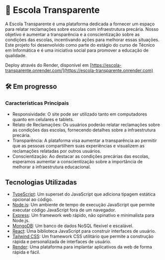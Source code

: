 # 🏫 Escola Transparente
A Escola Transparente é uma plataforma dedicada a fornecer um espaço para relatar reclamações sobre escolas com infraestrutura precária. Nosso objetivo é aumentar a transparência e a conscientização sobre as condições das escolas, incentivando ações para melhorar essas situações. Este projeto foi desenvolvido como parte do estágio do curso de Técnico em Informática e é uma iniciativa social para promover a educação de qualidade.

Deploy através do Render, disponível em [https://escola-transparente.onrender.com/](https://escola-transparente.onrender.com)

## 🛠️ Em progresso
### Características Principais
* Responsividade: O site pode ser utilizado tanto em computadores quanto em celulares e tablets.
* Relato de Reclamações: Os usuários poderão relatar reclamações sobre as condições das escolas, fornecendo detalhes sobre a infraestrutura precária.
* Transparência: A plataforma visa aumentar a transparência ao permitir que as pessoas compartilhem suas experiências e visualizem as reclamações relatadas por outros usuários.
* Conscientização: Ao destacar as condições precárias das escolas, esperamos aumentar a conscientização sobre a importância de melhorar a infraestrutura educacional.

## Tecnologias Utilizadas
* [TypeScript](https://www.typescriptlang.org): Um superset do JavaScript que adiciona tipagem estática opcional ao código.
* [Node.js](https://nodejs.org/): Um ambiente de tempo de execução JavaScript que permite executar código JavaScript fora de um navegador.
* [Express](https://expressjs.com/pt-br/): Um framework web rápido, não opinativo e minimalista para Node.js.
* [MongoDB](https://www.mongodb.com/pt-br): Um banco de dados NoSQL flexível e escalável.
* [React](https://react.dev): Uma biblioteca JavaScript para construir interfaces de usuário.
* [Tailwind CSS](https://tailwindui.com): Um framework CSS utilitário que permite a construção rápida e personalizada de interfaces de usuário.
* [Render](https://render.com): Uma plataforma para implantar aplicativos da web de forma rápida e fácil.
